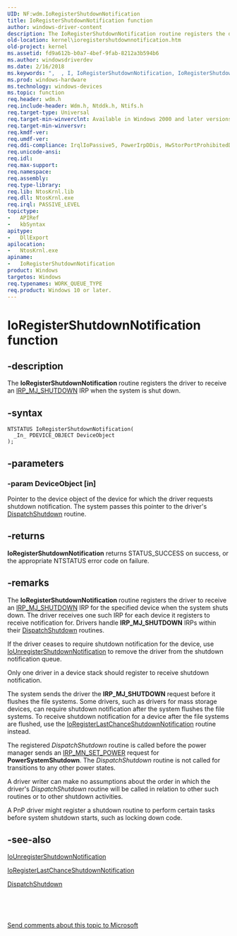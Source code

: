 ```yaml
---
UID: NF:wdm.IoRegisterShutdownNotification
title: IoRegisterShutdownNotification function
author: windows-driver-content
description: The IoRegisterShutdownNotification routine registers the driver to receive an IRP_MJ_SHUTDOWN IRP when the system is shut down.
old-location: kernel\ioregistershutdownnotification.htm
old-project: kernel
ms.assetid: fd9a612b-b0a7-4bef-9fab-8212a3b594b6
ms.author: windowsdriverdev
ms.date: 2/16/2018
ms.keywords: ",  , I, IoRegisterShutdownNotification, IoRegisterShutdownNotification routine [Kernel-Mode Driver Architecture], N, R, S, a, c, d, e, f, g, h, i, k104_dd357e39-68b4-4cc2-b7c7-34f16c74a4a0.xml, kernel.ioregistershutdownnotification, n, o, r, s, t, u, w, wdm/IoRegisterShutdownNotification"
ms.prod: windows-hardware
ms.technology: windows-devices
ms.topic: function
req.header: wdm.h
req.include-header: Wdm.h, Ntddk.h, Ntifs.h
req.target-type: Universal
req.target-min-winverclnt: Available in Windows 2000 and later versions of Windows. Not available in Microsoft Windows 98/Me.
req.target-min-winversvr: 
req.kmdf-ver: 
req.umdf-ver: 
req.ddi-compliance: IrqlIoPassive5, PowerIrpDDis, HwStorPortProhibitedDDIs
req.unicode-ansi: 
req.idl: 
req.max-support: 
req.namespace: 
req.assembly: 
req.type-library: 
req.lib: NtosKrnl.lib
req.dll: NtosKrnl.exe
req.irql: PASSIVE_LEVEL
topictype:
-	APIRef
-	kbSyntax
apitype:
-	DllExport
apilocation:
-	NtosKrnl.exe
apiname:
-	IoRegisterShutdownNotification
product: Windows
targetos: Windows
req.typenames: WORK_QUEUE_TYPE
req.product: Windows 10 or later.
---
```


# IoRegisterShutdownNotification function


## -description


The <b>IoRegisterShutdownNotification</b> routine registers the driver to receive an <a href="https://msdn.microsoft.com/library/windows/hardware/ff549423">IRP_MJ_SHUTDOWN</a> IRP when the system is shut down.


## -syntax


````
NTSTATUS IoRegisterShutdownNotification(
  _In_ PDEVICE_OBJECT DeviceObject
);
````


## -parameters




### -param DeviceObject [in]

Pointer to the device object of the device for which the driver requests shutdown notification. The system passes this pointer to the driver's <a href="https://msdn.microsoft.com/library/windows/hardware/ff543405">DispatchShutdown</a> routine. 


## -returns



<b>IoRegisterShutdownNotification</b> returns STATUS_SUCCESS on success, or the appropriate NTSTATUS error code on failure.




## -remarks



The <b>IoRegisterShutdownNotification</b> routine registers the driver to receive an <a href="https://msdn.microsoft.com/library/windows/hardware/ff549423">IRP_MJ_SHUTDOWN</a> IRP for the specified device when the system shuts down. The driver receives one such IRP for each device it registers to receive notification for. Drivers handle <b>IRP_MJ_SHUTDOWN</b> IRPs within their <a href="https://msdn.microsoft.com/library/windows/hardware/ff543405">DispatchShutdown</a> routines.

If the driver ceases to require shutdown notification for the device, use <a href="..\wdm\nf-wdm-iounregistershutdownnotification.md">IoUnregisterShutdownNotification</a> to remove the driver from the shutdown notification queue.

Only one driver in a device stack should register to receive shutdown notification.

The system sends the driver the <b>IRP_MJ_SHUTDOWN</b> request before it flushes the file systems. Some drivers, such as drivers for mass storage devices, can require shutdown notification after the system flushes the file systems. To receive shutdown notification for a device after the file systems are flushed, use the <a href="..\wdm\nf-wdm-ioregisterlastchanceshutdownnotification.md">IoRegisterLastChanceShutdownNotification</a> routine instead.

The registered <i>DispatchShutdown</i> routine is called before the power manager sends an <a href="https://msdn.microsoft.com/library/windows/hardware/ff551744">IRP_MN_SET_POWER</a> request for <b>PowerSystemShutdown</b>. The <i>DispatchShutdown</i> routine is not called for transitions to any other power states. 

A driver writer can make no assumptions about the order in which the driver's <i>DispatchShutdown</i> routine will be called in relation to other such routines or to other shutdown activities.

A PnP driver might register a shutdown routine to perform certain tasks before system shutdown starts, such as locking down code. 




## -see-also

<a href="..\wdm\nf-wdm-iounregistershutdownnotification.md">IoUnregisterShutdownNotification</a>



<a href="..\wdm\nf-wdm-ioregisterlastchanceshutdownnotification.md">IoRegisterLastChanceShutdownNotification</a>



<a href="https://msdn.microsoft.com/library/windows/hardware/ff543405">DispatchShutdown</a>



 

 

<a href="mailto:wsddocfb@microsoft.com?subject=Documentation%20feedback [kernel\kernel]:%20IoRegisterShutdownNotification routine%20 RELEASE:%20(2/16/2018)&amp;body=%0A%0APRIVACY STATEMENT%0A%0AWe use your feedback to improve the documentation. We don't use your email address for any other purpose, and we'll remove your email address from our system after the issue that you're reporting is fixed. While we're working to fix this issue, we might send you an email message to ask for more info. Later, we might also send you an email message to let you know that we've addressed your feedback.%0A%0AFor more info about Microsoft's privacy policy, see http://privacy.microsoft.com/en-us/default.aspx." title="Send comments about this topic to Microsoft">Send comments about this topic to Microsoft</a>

